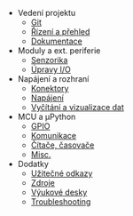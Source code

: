 - Vedení projektu
	- [Git](git)
	- [Řízení a přehled](project_management)
	- [Dokumentace](docs)
- Moduly a ext. periferie
	- [Senzorika](sensors)
	- [Úpravy I/O](io_expansion)
- Napájení a rozhraní
	- [Konektory](connectors)
	- [Napájení](pwr_mngmt)
	- [Vyčítání a vizualizace dat](data_output)
- MCU a μPython
	- [GPIO](gpio)
	- [Komunikace](comms)
	- [Čítače, časovače](timers_counters)
	- [Misc.](misc)
- Dodatky
	- [Užitečné odkazy](helpful_links)
	- [Zdroje](sources)
	- [Výukové desky](custom_boards)
	- [Troubleshooting](troubleshooting)